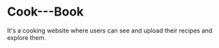# Cook---Book
It's a cooking website where users can see and upload their recipes and explore them.
